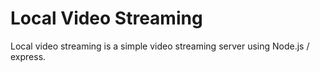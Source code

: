 # Local Video Streaming

Local video streaming is a simple video streaming server using Node.js / express.